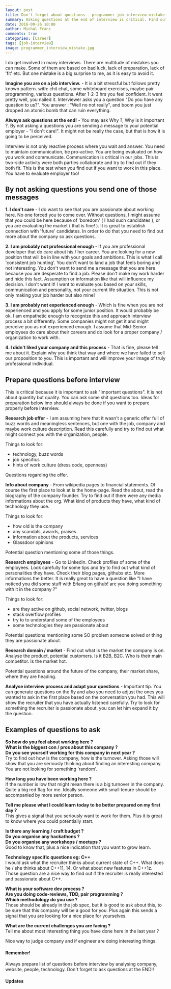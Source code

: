 ```yaml
---
layout: post
title: Don't forget about questions - programmer job interview mistake
summary: Asking questions at the end of interview is critical. Find out why and how to prepare to ask important and valuable questions that will enchance your chances of landing a job.
date: 2016-09-26 10:00
author: Michal Franc
comments: true
categories: [Career]
tags: [job-interview]
image: programmer_interview_mistake.jpg
---
```


I do get involved in many interviews. There are multitude of mistakes you can make. Some of them are based on bad luck, lack of preparation, lack of 'fit' etc. But one mistake is a big surprise to me, as it is easy to avoid it.

**Imagine you are on a job interview.** - It is a bit stressful but follows pretty known pattern. with: chit chat, some whiteboard exercises, maybe pair programming, various questions. After 1-2-3 hrs you feel confident. It went pretty well, you nailed it. Interviewer asks you a question "Do you have any question to us?". You answer : "Well no not really", and boom you just dropped an atomic bomb that can ruin everything.

**Always ask questions at the end!** - You may ask Why ?, Why is it important ?. By not asking a questions you are sending  a message to your potential employer - "I don't care!". It might not be really the case, but that is how it is going to be perceived.

Interview is not only reactive process where you wait and answer. You need to maintain communication, be pro-active. You are being evaluated on how you work and communicate. Communication is critical in our jobs. This is two-side activity were both parties collaborate and try to find out if they both fit. This is the test when you find out if you want to work in this place. You have to evaluate employer too!

## By not asking questions you send one of those messages

**1. I don't care** - I do want to see that you are passionate about working here. No one forced you to come over. Without questions, I might assume that you could be here because of 'boredom' ( I had such candidates ), or you are evaluating the market ( that is fine! ). It is great to establish connection with 'future' candidates. In order to do that you need to find out more about the company so ask questions.

**2. I am probably not professional enough** - If you are professional developer that do care about his / her career. You are looking for a new position that will be in line with your goals and ambitions. This is what I call 'consistent job hunting'. You don't want to land a job that feels boring and not interesting. You don't want to send me a message that you are here because you are desperate to find a job. Please don't make my work harder and hide this fact. Assumption or information like that will influence my decision. I don't want it! I want to evaluate you based on your skills, communication and personality, not your current life situation. This is not only making your job harder but also mine!

**3. I am probably not experienced enough** - Which is fine when you are not experienced and you apply for some junior position. It would probably be ok. I am empathetic enough to recognize this and approach interview process a bit differently. Some companies might not get it and might perceive you as not experienced enough. I assume that Mid-Senior employees do care about their careers and do look for a proper company / organization to work with.

**4. I didn't liked your company and this process** - That is fine, please tell me about it. Explain why you think that way and where we have failed to sell our proposition to you. This is important and will improve your image of truly professional individual.

## Prepare questions before interview
This is critical because it is important to ask "important questions". It is not about quantity but quality. You can ask some shit questions too. Ideas for preparation below imo should always be done if you want to prepare properly before interview.

**Research job offer** - I am assuming here that it wasn't a generic offer full of buzz words and meaningless sentences, but one with the job, company and maybe work culture description. Read this carefully and try to find out what might connect you with the organization, people.

Things to look for:

* technology, buzz words
* job specifics
* hints of work culture (dress code, openness)

Questions regarding the offer.

**Info about company** - From wikipedia pages to financial statements. Of course the first place to look at is the home-page. Read the about, read the biography of the company founder. Try to find out if there were any media informations about the org. What kind of products they have, what kind of technology they use.

Things to look for:

* how old is the company
* any scandals, awards, praises
* information about the products, services
* Glassdoor opinions

Potential question mentioning some of those things.

**Research employees** - Go to Linkedin. Check profiles of some of the employees. Look carefully for some tips and try to find out what kind of personalities they have. Check their blog pages, githubs etc. More informations the better. It is really great to have a question like "I have noticed you did some stuff with Erlang on github! are you doing something with it in the company ?"

Things to look for:

* are they active on github, social network, twitter, blogs
* stack overflow profiles
* try to to understand some of the employees
* some technologies they are passionate about

Potential questions mentioning some SO problem someone solved or thing they are passionate about.

**Research domain / market** - Find out what is the market the company is on. Analyse the product, potential customers. Is it B2B, B2C. Who is their main competitor. Is the market hot.

Potential questions around the future of the company, their market share, where they are heading.

**Analyse interview process and adapt your questions** - Important tip. You can generate questions on the fly and also you need to adjust the ones you wanted to ask in the first place based on the conversation you had. This will show the recruiter that you have actually listened carefully. Try to look for something  the recruiter is passionate about, you can let him expand it by the question.

## Examples of questions to ask

**So how do you feel about working here ?**  
**What is the biggest con / pros about this company ?**  
**Do you see yourself working for this company in next year ?**  
Try to find out how is the company, how is the turnover. Asking those will show that you are seriously thinking about finding an interesting company. You are not looking for something 'random'.

**How long you have been working here ?**  
If the number is low that might mean there is a big turnover in the company. Quite a big red flag for me. Ideally someone with small tenure should be accompanied by more senior person.

**Tell me please what I could learn today to be better prepared on my first day ?**  
This gives a signal that you seriously want to work for them. Plus it is great to know where you could potentially start.

**Is there any learning / craft budget ?**  
**Do you organise any hackathons ?**  
**Do you organise any workshops / meetups ?**  
Good to know that, plus a nice indication that you want to grow learn.

**Technology specific questions eg: C++**  
I would ask what the recruiter thinks about current state of C++. What does he / she thinks about C++11, 14. Or what about new features in C++1z. Those question are a nice way to find out if the recruiter is really interested and passionate about C++. 

**What is your software dev process ?**  
**Are you doing code-reviews, TDD, pair programming ?**  
**Which methodology do you use ?**  
Those should be already in the job spec, but it is good to ask about this, to be sure that this company will be a good for you. Plus again this sends a signal that you are looking for a nice place for yourselves.

**What are the current challenges you are facing ?**  
Tell me about most interesting thing you have done here in the last year ?  

Nice way to judge company and if engineer are doing interesting things.

#### Remember!

Always prepare list of questions before interview by analysing company, website, people, technology. Don't forget to ask questions at the END!!

#### Updates
